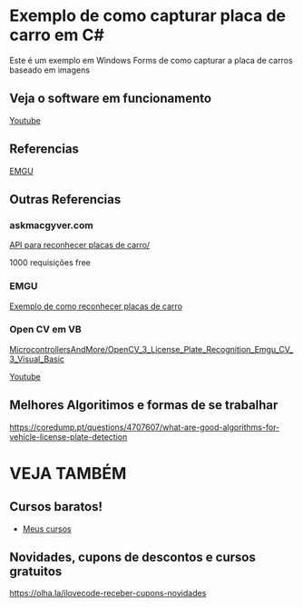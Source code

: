 # Exemplo de como capturar placa de carro em C#
Este é um exemplo em Windows Forms de como capturar a placa de carros baseado em imagens

## Veja o software em funcionamento
[Youtube](https://youtu.be/qE4z3BN-qhg)

## Referencias
[EMGU](http://www.emgu.com/wiki/index.php/License_Plate_Recognition_in_CSharp)


## Outras Referencias

### askmacgyver.com
[API para reconhecer placas de carro/](https://askmacgyver.com/explore/program/license-plate-recognition/3X5D3d2k)

1000 requisições free

### EMGU
[Exemplo de como reconhecer placas de carro](http://www.emgu.com/wiki/index.php/License_Plate_Recognition_in_CSharp)

### Open CV em VB
[MicrocontrollersAndMore/OpenCV_3_License_Plate_Recognition_Emgu_CV_3_Visual_Basic](https://github.com/MicrocontrollersAndMore/OpenCV_3_License_Plate_Recognition_Emgu_CV_3_Visual_Basic)

[Youtube](https://youtu.be/VfpjswS95mo)

## Melhores Algoritimos e formas de se trabalhar
https://coredump.pt/questions/4707607/what-are-good-algorithms-for-vehicle-license-plate-detection

# VEJA TAMBÉM
## Cursos baratos!
- [Meus cursos](https://olha.la/udemy)

## Novidades, cupons de descontos e cursos gratuitos
https://olha.la/ilovecode-receber-cupons-novidades

